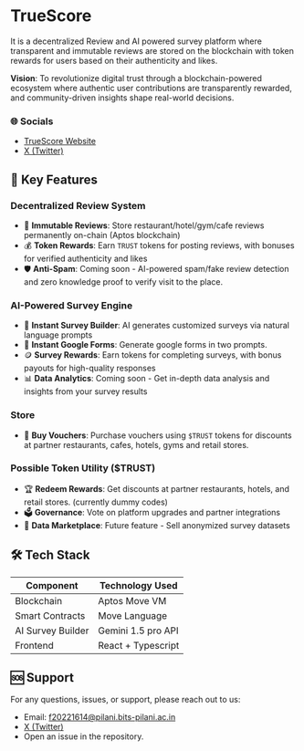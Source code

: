 # TrueScore

It is a decentralized Review and AI powered survey platform where transparent and immutable reviews are stored on the blockchain with token rewards for users based on their authenticity and likes.

**Vision**: To revolutionize digital trust through a blockchain-powered ecosystem where authentic user contributions are transparently rewarded, and community-driven insights shape real-world decisions.

### 🌐 Socials

- [TrueScore Website]()
- [X (Twitter)](https://x.com/true__score)

## 🌟 Key Features

### **Decentralized Review System**

- 📝 **Immutable Reviews**: Store restaurant/hotel/gym/cafe reviews permanently on-chain (Aptos blockchain)
- 💰 **Token Rewards**: Earn `TRUST` tokens for posting reviews, with bonuses for verified authenticity and likes
- 🛡️ **Anti-Spam**: Coming soon - AI-powered spam/fake review detection and zero knowledge proof to verify visit to the place.

### **AI-Powered Survey Engine**

- 🤖 **Instant Survey Builder**: AI generates customized surveys via natural language prompts
- 📝 **Instant Google Forms**: Generate google forms in two prompts.
- 🪙 **Survey Rewards**: Earn tokens for completing surveys, with bonus payouts for high-quality responses
- 📊 **Data Analytics**: Coming soon - Get in-depth data analysis and insights from your survey results

### **Store**

- 🎁 **Buy Vouchers**: Purchase vouchers using `$TRUST` tokens for discounts at partner restaurants, cafes, hotels, gyms and retail stores.

### **Possible Token Utility ($TRUST)**

- 🏆 **Redeem Rewards**: Get discounts at partner restaurants, hotels, and retail stores. (currently dummy codes)
- 🗳️ **Governance**: Vote on platform upgrades and partner integrations
- 🔄 **Data Marketplace**: Future feature - Sell anonymized survey datasets

## 🛠️ Tech Stack

| Component         | Technology Used    |
| ----------------- | ------------------ |
| Blockchain        | Aptos Move VM      |
| Smart Contracts   | Move Language      |
| AI Survey Builder | Gemini 1.5 pro API |
| Frontend          | React + Typescript |

## 🆘 Support

For any questions, issues, or support, please reach out to us:

- Email: f20221614@pilani.bits-pilani.ac.in
- [X (Twitter)](https://x.com/true__score)
- Open an issue in the repository.
